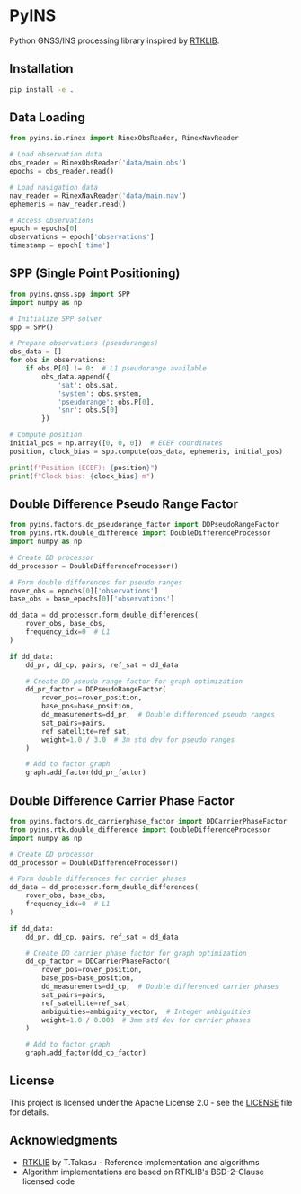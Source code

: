 # PyINS

Python GNSS/INS processing library inspired by [RTKLIB](https://github.com/tomojitakasu/RTKLIB).

## Installation

```bash
pip install -e .
```

## Data Loading

```python
from pyins.io.rinex import RinexObsReader, RinexNavReader

# Load observation data
obs_reader = RinexObsReader('data/main.obs')
epochs = obs_reader.read()

# Load navigation data
nav_reader = RinexNavReader('data/main.nav')
ephemeris = nav_reader.read()

# Access observations
epoch = epochs[0]
observations = epoch['observations']
timestamp = epoch['time']
```

## SPP (Single Point Positioning)

```python
from pyins.gnss.spp import SPP
import numpy as np

# Initialize SPP solver
spp = SPP()

# Prepare observations (pseudoranges)
obs_data = []
for obs in observations:
    if obs.P[0] != 0:  # L1 pseudorange available
        obs_data.append({
            'sat': obs.sat,
            'system': obs.system,
            'pseudorange': obs.P[0],
            'snr': obs.S[0]
        })

# Compute position
initial_pos = np.array([0, 0, 0])  # ECEF coordinates
position, clock_bias = spp.compute(obs_data, ephemeris, initial_pos)

print(f"Position (ECEF): {position}")
print(f"Clock bias: {clock_bias} m")
```

## Double Difference Pseudo Range Factor

```python
from pyins.factors.dd_pseudorange_factor import DDPseudoRangeFactor
from pyins.rtk.double_difference import DoubleDifferenceProcessor
import numpy as np

# Create DD processor
dd_processor = DoubleDifferenceProcessor()

# Form double differences for pseudo ranges
rover_obs = epochs[0]['observations']
base_obs = base_epochs[0]['observations']

dd_data = dd_processor.form_double_differences(
    rover_obs, base_obs,
    frequency_idx=0  # L1
)

if dd_data:
    dd_pr, dd_cp, pairs, ref_sat = dd_data

    # Create DD pseudo range factor for graph optimization
    dd_pr_factor = DDPseudoRangeFactor(
        rover_pos=rover_position,
        base_pos=base_position,
        dd_measurements=dd_pr,  # Double differenced pseudo ranges
        sat_pairs=pairs,
        ref_satellite=ref_sat,
        weight=1.0 / 3.0  # 3m std dev for pseudo ranges
    )

    # Add to factor graph
    graph.add_factor(dd_pr_factor)
```

## Double Difference Carrier Phase Factor

```python
from pyins.factors.dd_carrierphase_factor import DDCarrierPhaseFactor
from pyins.rtk.double_difference import DoubleDifferenceProcessor
import numpy as np

# Create DD processor
dd_processor = DoubleDifferenceProcessor()

# Form double differences for carrier phases
dd_data = dd_processor.form_double_differences(
    rover_obs, base_obs,
    frequency_idx=0  # L1
)

if dd_data:
    dd_pr, dd_cp, pairs, ref_sat = dd_data

    # Create DD carrier phase factor for graph optimization
    dd_cp_factor = DDCarrierPhaseFactor(
        rover_pos=rover_position,
        base_pos=base_position,
        dd_measurements=dd_cp,  # Double differenced carrier phases
        sat_pairs=pairs,
        ref_satellite=ref_sat,
        ambiguities=ambiguity_vector,  # Integer ambiguities
        weight=1.0 / 0.003  # 3mm std dev for carrier phases
    )

    # Add to factor graph
    graph.add_factor(dd_cp_factor)
```

## License

This project is licensed under the Apache License 2.0 - see the [LICENSE](LICENSE) file for details.

## Acknowledgments

- [RTKLIB](https://github.com/tomojitakasu/RTKLIB) by T.Takasu - Reference implementation and algorithms
- Algorithm implementations are based on RTKLIB's BSD-2-Clause licensed code